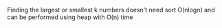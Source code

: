 Finding the largest or smallest k numbers doesn't need sort O(nlogn) and can be performed using heap with O(n) time
